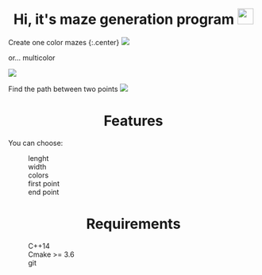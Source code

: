 <h1 align="center">Hi, it's maze generation program
<img src="https://github.com/blackcater/blackcater/raw/main/images/Hi.gif" height="32"/></h1>

Create one color mazes
{:.center}
![](https://user-images.githubusercontent.com/119759200/205481320-66daa3a2-2e67-477a-aea9-ab1b70e0c6d5.png)

or... multicolor

![](https://user-images.githubusercontent.com/119759200/205481536-b78b1c87-99fc-4a22-b480-b9aeea348f56.png)

Find the path between two points
![](https://user-images.githubusercontent.com/119759200/205481660-ac3a3366-085b-4b7d-9063-66f2c7ff56ec.png)

<h1 align="center">Features </h1>
You can choose:
<dl>
<dd>lenght</dd>
<dd>width</dd>
<dd>colors</dd>
<dd>first point</dd>
<dd>end point</dd>
</dl>
<h1 align="center">Requirements </h1>
<dl>
<dd>C++14 </dd>
<dd>Cmake >= 3.6</dd>
<dd>git</dd>
</dl>
